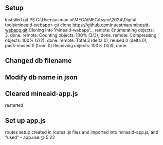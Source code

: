 ## Setup
Installed git
PS C:\Users\usman ui\MEGA\MEGAsync\2024\Digital tools\mineaid-webapp> git clone https://github.com/nuestman/mineaid-webapp.git
Cloning into 'mineaid-webapp'...
remote: Enumerating objects: 3, done.
remote: Counting objects: 100% (3/3), done.
remote: Compressing objects: 100% (2/2), done.
remote: Total 3 (delta 0), reused 0 (delta 0), pack-reused 0 (from 0)
Receiving objects: 100% (3/3), done.

## Changed db filename

## Modify db name in json

## Cleared mineaid-app.js
restarted

## Set up app.js
routes setup created in routes .js files and imported into mineaid-app.js, and "used" - app.use @ 5:22

